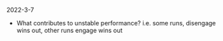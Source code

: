 
2022-3-7
* What contributes to unstable performance? i.e. some runs, disengage wins out, other runs engage wins out